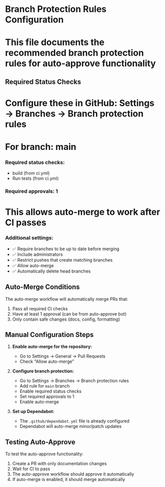 # Branch Protection Rules Configuration
# This file documents the recommended branch protection rules for auto-approve functionality

## Required Status Checks
# Configure these in GitHub: Settings → Branches → Branch protection rules
# For branch: main

### Required status checks:
- build (from ci.yml)
- Run tests (from ci.yml)

### Required approvals: 1
# This allows auto-merge to work after CI passes

### Additional settings:
- ✅ Require branches to be up to date before merging
- ✅ Include administrators
- ✅ Restrict pushes that create matching branches
- ✅ Allow auto-merge
- ✅ Automatically delete head branches

## Auto-Merge Conditions
The auto-merge workflow will automatically merge PRs that:
1. Pass all required CI checks
2. Have at least 1 approval (can be from auto-approve bot)
3. Only contain safe changes (docs, config, formatting)

## Manual Configuration Steps

1. **Enable auto-merge for the repository:**
   - Go to Settings → General → Pull Requests
   - Check "Allow auto-merge"

2. **Configure branch protection:**
   - Go to Settings → Branches → Branch protection rules
   - Add rule for `main` branch
   - Enable required status checks
   - Set required approvals to 1
   - Enable auto-merge

3. **Set up Dependabot:**
   - The `.github/dependabot.yml` file is already configured
   - Dependabot will auto-merge minor/patch updates

## Testing Auto-Approve
To test the auto-approve functionality:

1. Create a PR with only documentation changes
2. Wait for CI to pass
3. The auto-approve workflow should approve it automatically
4. If auto-merge is enabled, it should merge automatically